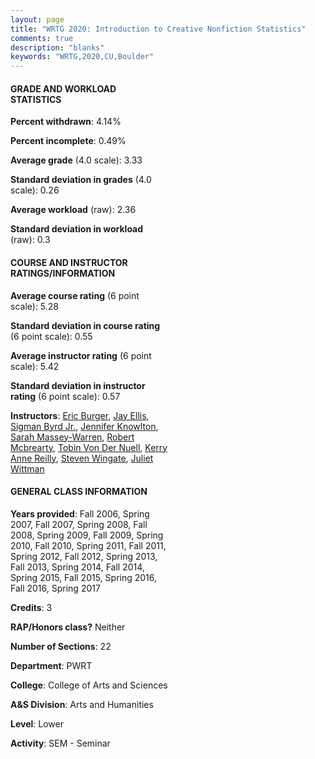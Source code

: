 ```yaml
---
layout: page
title: "WRTG 2020: Introduction to Creative Nonfiction Statistics"
comments: true
description: "blanks"
keywords: "WRTG,2020,CU,Boulder"
---
```

<head>
<script src="https://ajax.googleapis.com/ajax/libs/jquery/2.1.3/jquery.min.js"></script>
<script src="https://dl.dropboxusercontent.com/s/pc42nxpaw1ea4o9/highcharts.js?dl=0"></script>
<!-- <script src="../assets/js/highcharts.js"></script> -->
<style type="text/css">@font-face {
	font-family: "Bebas Neue";
	src: url(https://www.filehosting.org/file/details/544349/BebasNeue Regular.otf) format("opentype");
	}
	h1.Bebas { 
		font-family: "Bebas Neue", Verdana, Tahoma;
	}
</style>
</head>
<body>
	<div id="container" style="float: right; width: 45%; height: 88%; margin-left: 2.5%; margin-right: 2.5%;"></div>
	<script language="JavaScript">
		$(document).ready(function() {
		var chart = {type: 'column'};
		var title = {text: 'Grade Distribution'};
		var xAxis = {categories: ['A','B','C','D','F'],crosshair: true};
		var yAxis = {min: 0,title: {text: 'Percentage'}};
		var tooltip = {headerFormat: '<center><b><span style="font-size:20px">{point.key}</span></b></center>',
		               pointFormat: '<td style="padding:0"><b>{point.y:.1f}%</b></td>',
		               footerFormat: '</table>',shared: true,useHTML: true};
		var plotOptions = {column: {pointPadding: 0.0,borderWidth: 0}};  
		var credits = {enabled: false};var series= [{name: 'Percent',data: [50.77,40.5,5.63,0.79,2.32,]}];
		var json = {};
		json.chart = chart;
		json.title = title;
		json.tooltip = tooltip;
		json.xAxis = xAxis;
		json.yAxis = yAxis;  
		json.series = series;
		json.plotOptions = plotOptions;  
		json.credits = credits;
		$('#container').highcharts(json);
	});
	</script>
</body>
			   
#### GRADE AND WORKLOAD STATISTICS

**Percent withdrawn**: 4.14%

**Percent incomplete**: 0.49%

**Average grade** (4.0 scale): 3.33

**Standard deviation in grades** (4.0 scale): 0.26

**Average workload** (raw): 2.36

**Standard deviation in workload** (raw): 0.3

#### COURSE AND INSTRUCTOR RATINGS/INFORMATION

**Average course rating** (6 point scale): 5.28

**Standard deviation in course rating** (6 point scale): 0.55

**Average instructor rating** (6 point scale): 5.42

**Standard deviation in instructor rating** (6 point scale): 0.57

**Instructors**: <a href='../../instructors/Eric_Burger'>Eric Burger</a>, <a href='../../instructors/Jay_Ellis'>Jay Ellis</a>, <a href='../../instructors/Sigman_Byrd_Jr.'>Sigman Byrd Jr.</a>, <a href='../../instructors/Jennifer_Knowlton'>Jennifer Knowlton</a>, <a href='../../instructors/Sarah_Massey-Warren'>Sarah Massey-Warren</a>, <a href='../../instructors/Robert_Mcbrearty'>Robert Mcbrearty</a>, <a href='../../instructors/Tobin_Von_Der_Nuell'>Tobin Von Der Nuell</a>, <a href='../../instructors/Kerry_Anne_Reilly'>Kerry Anne Reilly</a>, <a href='../../instructors/Steven_Wingate'>Steven Wingate</a>, <a href='../../instructors/Juliet_Wittman'>Juliet Wittman</a>

#### GENERAL CLASS INFORMATION

**Years provided**: Fall 2006, Spring 2007, Fall 2007, Spring 2008, Fall 2008, Spring 2009, Fall 2009, Spring 2010, Fall 2010, Spring 2011, Fall 2011, Spring 2012, Fall 2012, Spring 2013, Fall 2013, Spring 2014, Fall 2014, Spring 2015, Fall 2015, Spring 2016, Fall 2016, Spring 2017

**Credits**: 3

**RAP/Honors class?** Neither

**Number of Sections**: 22

**Department**: PWRT

**College**: College of Arts and Sciences

**A&S Division**: Arts and Humanities

**Level**: Lower

**Activity**: SEM - Seminar
